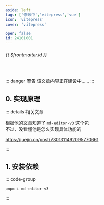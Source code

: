 ```yaml
---
aside: left
tags: ['修改中','vitepress','vue']
icon: 'vitepress'
cover: 'vitepress'

open: false
id: 24101001
---
```

 
######  {{ $frontmatter.id }}
 
<br/>
 
::: danger <Badge type='warning'>警告</Badge>
该文章内容正在建设中......
:::


## 0. 实现原理

::: details 相关文章

根据他的文章知道了 `md-editor-v3` 这个包  
不过，没看懂他是怎么实现具体功能的  

https://juejin.cn/post/7301311492095770661

:::


## 1. 安装依赖

::: code-group

```shell [pnpm]
pnpm i md-editor-v3
```

:::